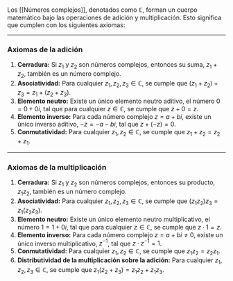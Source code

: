 Los [[Números complejos]], denotados como $\mathbb{C}$, forman un cuerpo matemático bajo las operaciones de adición y multiplicación. Esto significa que cumplen con los siguientes axiomas:

---

### **Axiomas de la adición**

1.  **Cerradura:** Si $z_{1}$ y $z_{2}$ son números complejos, entonces su suma, $z_{1}+z_{2}$, también es un número complejo.
2.  **Asociatividad:** Para cualquier $z_{1}, z_{2}, z_{3} \in \mathbb{C}$, se cumple que $(z_{1}+z_{2})+z_{3} = z_{1}+(z_{2}+z_{3})$.
3.  **Elemento neutro:** Existe un único elemento neutro aditivo, el número $0 = 0+0i$, tal que para cualquier $z \in \mathbb{C}$, se cumple que $z+0 = z$.
4.  **Elemento inverso:** Para cada número complejo $z = a+bi$, existe un único inverso aditivo, $-z = -a-bi$, tal que $z+(-z)=0$.
5.  **Conmutatividad:** Para cualquier $z_{1}, z_{2} \in \mathbb{C}$, se cumple que $z_{1}+z_{2} = z_{2}+z_{1}$.

---

### **Axiomas de la multiplicación**

1.  **Cerradura:** Si $z_{1}$ y $z_{2}$ son números complejos, entonces su producto, $z_{1}z_{2}$, también es un número complejo.
2.  **Asociatividad:** Para cualquier $z_{1}, z_{2}, z_{3} \in \mathbb{C}$, se cumple que $(z_{1}z_{2})z_{3} = z_{1}(z_{2}z_{3})$.
3.  **Elemento neutro:** Existe un único elemento neutro multiplicativo, el número $1 = 1+0i$, tal que para cualquier $z \in \mathbb{C}$, se cumple que $z \cdot 1 = z$.
4.  **Elemento inverso:** Para cada número complejo $z = a+bi \neq 0$, existe un único inverso multiplicativo, $z^{-1}$, tal que $z \cdot z^{-1}=1$.
5.  **Conmutatividad:** Para cualquier $z_{1}, z_{2} \in \mathbb{C}$, se cumple que $z_{1}z_{2} = z_{2}z_{1}$.
6. **Distributividad de la multiplicación sobre la adición:** Para cualquier $z_{1}, z_{2}, z_{3} \in \mathbb{C}$, se cumple que $z_{1}(z_{2}+z_{3}) = z_{1}z_{2} + z_{1}z_{3}$.


